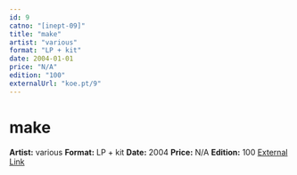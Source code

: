 ```yaml
---
id: 9
catno: "[inept-09]"
title: "make"
artist: "various"
format: "LP + kit"
date: 2004-01-01
price: "N/A"
edition: "100"
externalUrl: "koe.pt/9"
---
```


# make

**Artist:** various
**Format:** LP + kit
**Date:** 2004
**Price:** N/A
**Edition:** 100
[External Link](koe.pt/9)
